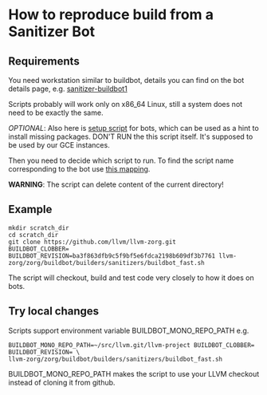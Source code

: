 # How to reproduce build from a Sanitizer Bot

## Requirements 
You need workstation similar to buildbot, details you can find on the bot details page, e.g. [sanitizer-buildbot1](http://lab.llvm.org:8011/buildslaves/sanitizer-buildbot1)

Scripts probably will work only on x86_64 Linux, still a system does not need to be exactly the same.

*OPTIONAL*: Also here is [setup script](https://github.com/google/sanitizers/blob/master/buildbot/start_script.sh) for bots, which can be used as a hint to install missing packages. DON'T RUN the this script itself. It's supposed to be used by our GCE instances.

Then you need to decide which script to run. To find the script name corresponding to the bot use [this mapping](https://github.com/llvm/llvm-zorg/blob/master/zorg/buildbot/builders/sanitizers/buildbot_selector.py).

**WARNING**: The script can delete content of the current directory!

## Example
```
mkdir scratch_dir
cd scratch_dir
git clone https://github.com/llvm/llvm-zorg.git
BUILDBOT_CLOBBER= BUILDBOT_REVISION=ba3f863dfb9c5f9bf5e6fdca2198b609df3b7761 llvm-zorg/zorg/buildbot/builders/sanitizers/buildbot_fast.sh
```
The script will checkout, build and test code very closely to how it does on bots.

## Try local changes
Scripts support environment variable BUILDBOT_MONO_REPO_PATH
e.g. 
```
BUILDBOT_MONO_REPO_PATH=~/src/llvm.git/llvm-project BUILDBOT_CLOBBER= BUILDBOT_REVISION= \
llvm-zorg/zorg/buildbot/builders/sanitizers/buildbot_fast.sh
```
BUILDBOT_MONO_REPO_PATH makes the script to use your LLVM checkout instead of cloning it from github.
